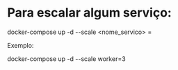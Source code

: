 # Para escalar algum serviço:

docker-compose up -d --scale <nome_servico> = <quantidade>

Exemplo:

docker-compose up -d --scale worker=3
